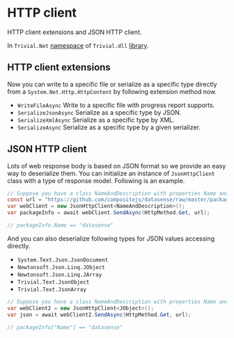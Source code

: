 # HTTP client

HTTP client extensions and JSON HTTP client.

In `Trivial.Net` [namespace](./net) of `Trivial.dll` [library](../).

## HTTP client extensions

Now you can write to a specific file or serialize as a specific type directly from a `System.Net.Http.HttpContent` by following extension method now.

- `WriteFileAsync` Write to a specific file with progress report supports.
- `SerializeJsonAsync` Serialize as a specific type by JSON.
- `SerializeXmlAsync` Serialize as a specific type by XML.
- `SerializeAsync` Serialize as a specific type by a given serializer.

## JSON HTTP client

Lots of web response body is based on JSON format so we provide an easy way to deserialize them. You can initialize an instance of `JsonHttpClient` class with a type of response model. Following is an example.

```csharp
// Suppose you have a class NameAndDescription with properties Name and Description.
const url = "https://github.com/compositejs/datasense/raw/master/package.json";
var webClient = new JsonHttpClient<NameAndDescription>();
var packageInfo = await webClient.SendAsync(HttpMethod.Get, url);

// packageInfo.Name == "datasense"
```

And you can also deserialize following types for JSON values accessing directly.

- `System.Text.Json.JsonDocument`
- `Newtonsoft.Json.Linq.JObject`
- `Newtonsoft.Json.Linq.JArray`
- `Trivial.Text.JsonObject`
- `Trivial.Text.JsonArray`

```csharp
// Suppose you have a class NameAndDescription with properties Name and Description.
var webClient2 = new JsonHttpClient<JObject>();
var json = await webClient2.SendAsync(HttpMethod.Get, url);

// packageInfo["Name"] == "datasense"
```
